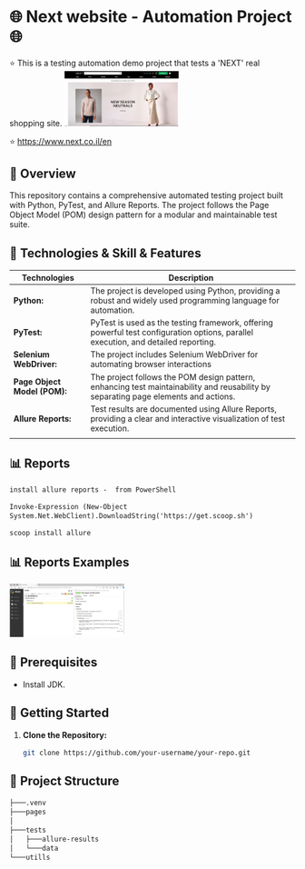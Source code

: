 

# 🌐 Next website -  Automation Project 🌐
⭐ This is a testing automation demo project that tests a 'NEXT' real shopping site.
  <img src="ScreenShots/nextWebsite.jpg" width="40%" alt="Example for screenshot on failure" />

⭐ https://www.next.co.il/en


## 📖 Overview

This repository contains a comprehensive automated testing project built with Python, PyTest, and Allure Reports. 
The project follows the Page Object Model (POM) design pattern for a modular and maintainable test suite.



## 📑 Technologies & Skill & Features
| Technologies      | Description |
| ----------- | ----------- |
| **Python:**      | The project is developed using Python, providing a robust and widely used programming language for automation.       |
| **PyTest:**   | PyTest is used as the testing framework, offering powerful test configuration options, parallel execution, and detailed reporting.        |
| **Selenium WebDriver:**   | The project includes Selenium WebDriver for automating browser interactions        |
| **Page Object Model (POM):**   | The project follows the POM design pattern, enhancing test maintainability and reusability by separating page elements and actions.        |
| **Allure Reports:**   | Test results are documented using Allure Reports, providing a clear and interactive visualization of test execution.        |
    |


## 📊 Reports
	install allure reports -  from PowerShell
	
  ```
  Invoke-Expression (New-Object System.Net.WebClient).DownloadString('https://get.scoop.sh')
  ```
  
  ```
  scoop install allure
  ```
  
## 📊 Reports Examples
<p>
  <img src="ScreenShots/allure_report_example.jpg" width="40%" title="Example for screenshot on failure"  />
</p>


## 📖 Prerequisites

- Install JDK.


## 🚀 Getting Started

1. **Clone the Repository:**
   ```bash
   git clone https://github.com/your-username/your-repo.git
    ```

## 📁 Project Structure
```
├───.venv
├───pages
│   
├───tests
│   ├───allure-results
│   └───data
└───utills

```
